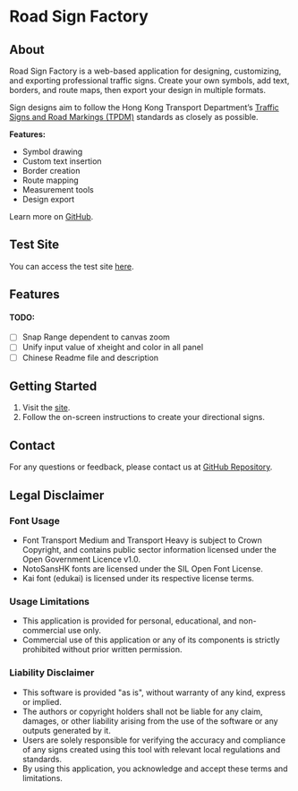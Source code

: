 # Road Sign Factory

## About

Road Sign Factory is a web-based application for designing, customizing, and exporting professional traffic signs. Create your own symbols, add text, borders, and route maps, then export your design in multiple formats.

Sign designs aim to follow the Hong Kong Transport Department’s [Traffic Signs and Road Markings (TPDM)](https://www.td.gov.hk/en/transport_in_hong_kong/public_transport/transport_standards/traffic_signs_and_road_markings/index.html) standards as closely as possible.

**Features:**
- Symbol drawing
- Custom text insertion
- Border creation
- Route mapping
- Measurement tools
- Design export

Learn more on [GitHub](https://github.com/G1213123/TrafficSign).

## Test Site

You can access the test site [here](https://g1213123.github.io/TrafficSign/).

## Features

 #### TODO: 
- [ ] Snap Range dependent to canvas zoom
- [ ] Unify input value of xheight and color in all panel
- [ ] Chinese Readme file and description

## Getting Started

1. Visit the [site](https://road-sign-factory.g1213123.info/).
2. Follow the on-screen instructions to create your directional signs.

## Contact

For any questions or feedback, please contact us at [GitHub Repository](https://github.com/G1213123/TrafficSign/tree/master).

## Legal Disclaimer

### Font Usage
- Font Transport Medium and Transport Heavy is subject to Crown Copyright, and contains public sector information licensed under the Open Government Licence v1.0.
- NotoSansHK fonts are licensed under the SIL Open Font License.
- Kai font (edukai) is licensed under its respective license terms.

### Usage Limitations
- This application is provided for personal, educational, and non-commercial use only.
- Commercial use of this application or any of its components is strictly prohibited without prior written permission.

### Liability Disclaimer
- This software is provided "as is", without warranty of any kind, express or implied.
- The authors or copyright holders shall not be liable for any claim, damages, or other liability arising from the use of the software or any outputs generated by it.
- Users are solely responsible for verifying the accuracy and compliance of any signs created using this tool with relevant local regulations and standards.
- By using this application, you acknowledge and accept these terms and limitations.